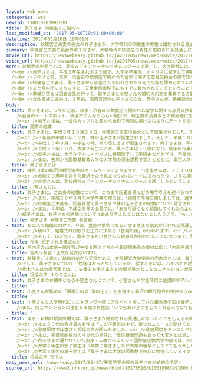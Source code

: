 ```yaml
---
layout: web_news
categories: web
newsid: k10010983991000
title: 眞子さま 同級生とご婚約へ
last_modified_at: '2017-05-16T19:01:00+09:00'
datetime: 2017年05月16日 19時01分
description: 秋篠宮ご夫妻の長女の眞子さまが、大学時代の同級生の男性と婚約される見通しになりました。関係者によりますと眞子さまは、ＩＣＵ＝国際基督教大学に通っていたときの同級生で、横浜市に住む法律事務所勤務の小室圭さん（２５）と婚約される見通しになりました。結婚の時期は、来年が想定されているということです。
summary: 秋篠宮ご夫妻の長女の眞子さまが、大学時代の同級生の男性と婚約される見通しになりました。関係者によりますと眞子さまは、ＩＣＵ＝国際基督教大学に通っていたときの同級生で、横浜市に住む法律事務所勤務の小室圭さん（２５）と婚約される見通しになりました。結婚の時期は、来年が想定されているということです。
movie_url: https://newswebeasy.github.io/ja201705/news/web/movie/2017/05/17/k10010983991000.mp4
voice_url: https://newswebeasy.github.io/ja201705/news/web/voice/2017/05/17/k10010983991000.mp3
more: お相手の小室さんは、高校までインターナショナルスクールで過ごし、大学時代には、神奈川県の藤沢市観光協会が主催する２０１０年度の「湘南江の島海の王子」として各地で行われる観光キャンペーンなどで活躍した経歴があります。<br
  /><br />眞子さまは、平成３年生まれの２５歳で、大学を卒業後、イギリスに留学して博物館学を学ばれました。帰国後は、日本テニス協会の名誉総裁などを務める一方、外国を親善訪問するなど皇族としての活動に取り組んでいて、去年からは、東京大学の博物館の研究員として、東京・丸の内の施設で週に３日程度勤務されています。<br
  /><br />５年ほど前、東京・渋谷区の飲食店で開かれた留学に関する意見交換会の席で知り合って以来、交際が続いてきたということです。<br /><br />眞子さまは、最近も月に数回、東京都内やその近郊で、小室さんとデートを重ねられていました。<br
  /><br />秋篠宮ご夫妻は、眞子さまから小室さんを紹介されたうえで交際を認められていたということで、かつて秋篠宮さまが仲をとりもった妹の黒田清子さんと黒田慶樹さん夫妻も、眞子さまの将来に向けた相談に乗ることがあったということです。<br
  /><br />また宮内庁によりますと、天皇皇后両陛下にもすでに報告されているということです。<br /><br />眞子さまは、天皇の子や孫にあたる女性皇族「内親王」で、宮内庁は、同じく「内親王」として結婚した黒田清子さんの例も参考に水面下で準備作業を進めています。<br
  /><br />準備が整えば記者会見を行って、眞子さまと小室さんの婚約の内定を発表する方針です。<br /><br />皇族の結婚は、男性の場合、皇室典範の規定で皇室会議の議決が必要ですが、皇室を離れる女性の場合、こうした手続きは必要なく、一般の結納にあたる「納采の儀」と呼ばれる儀式が行われて婚約が正式に決まります。<br
  /><br />女性皇族の婚約は、３年前、高円宮妃の久子さまの次女、典子さんが、島根県の出雲大社の神職、千家国麿さんと婚約した時以来で、「内親王」では、黒田清子さん以来１２年ぶりになります。
body:
- text: 眞子さまは、５年ほど前、東京・渋谷区の飲食店で開かれた留学に関する意見交換会の席で小室さんと知り合い、交際を続けられてきました。<br /><br
    />若者のデートスポット、横浜市のみなとみらい地区や、埼玉県の長瀞などの観光地に加え、天皇ご一家の静養先、神奈川県の葉山などにも出かけられました。最近も月に数回、東京都内やその近郊で会われていたということです。<br
    /><br />眞子さまは、一般のカップルと変わらぬ形で周囲に溶け込むようにデートを重ね、小室さんとの愛情を育まれてきました。
  title: 交際の経緯
- text: 眞子さまは、平成３年１０月２３日、秋篠宮ご夫妻の長女として誕生されました。天皇皇后両陛下にとって初めてのお孫さんでした。<br /><br />お名前の「眞」の字には「自然のまま、ありのまま」の意味があり、「天性のものを失わず、自然に、飾ることなく、ありのままに人生を歩んでほしい」という願いが込められています。<br
    /><br />３年後の平成６年１２月、妹の佳子さまが誕生されました。そして、平成１０年には学習院初等科に入学されます。卒業文集では、将来の夢について、「私は日本画の創作、保存や修復の仕事、そして広く美術の研究にも関心を持っています。そしていつか、今にも飛び立ちそうな鳥の絵を描きたいと思います」と記されました。<br
    /><br />平成１８年９月、中学生の時、弟の悠仁さまが誕生されます。眞子さまは、年の離れた姉として悠仁さまをかわいがり、きょうだい３人で仲よく過ごされました。中学、高校と学習院で学ばれましたが、大学は、教養学部で一般教養などを広く学んだあと、研究分野を決めることができる国際基督教大学に進学されました。<br
    /><br />平成２３年１０月、大学２年生のとき、眞子さまは２０歳になり、成年の行事に臨まれました。「内親王」と呼ばれる天皇の子や孫にあたる女性皇族が成年を迎えたのは、天皇陛下の長女の黒田清子さん以来、２２年ぶりでした。<br
    /><br />眞子さまは、大学在学中にイギリスに短期留学して美術史などを学び、卒業後は、関心を持つ博物館学の分野で実績のあるイギリスのレスター大学の大学院に留学されました。その後、日本テニス協会の名誉総裁や日本工芸会の総裁に就任し、外国を親善訪問するなど皇族としての活動に取り組まれています。<br
    /><br />また、去年から国際基督教大学の大学院の博士課程で学ぶとともに、東京大学の博物館の客員研究員として、東京・丸の内にある施設で週に３回程度勤務されています。
  title: 眞子さまとは
- text: 神奈川県の藤沢市観光協会のホームページによりますと、小室圭さんは、２０１０年度の「湘南江の島 海の王子」として、各地で行われるさまざまなイベントや観光キャンペーンで活躍しました。<br
    /><br />市制７０周年を迎えた藤沢市の市民まつりのパレードに加わったり、ＪＲの湘南新宿ラインで結ばれる群馬県高崎市を訪れて藤沢市の魅力をＰＲしたりしたほか、テレビのチャリティー番組による募金活動にも参加しました。<br
    /><br />小室さんは、高校時代までインターナショナルスクールで過ごしたということで、当時の紹介文では、「海の王子」としての抱負について、「湘南藤沢の魅力をグローバルな視点から皆さまにお届けできたらうれしいです」などと語っていました。また、趣味は、眞子さまも得意なスキーのほか、バイオリンと料理を挙げ、将来の夢は、「外交に携わる」としていました。
  title: 小室さんとは
- text: 眞子さまは、ご自身の結婚について、これまで記者会見などの場で考えを述べられていました。<br />平成２３年１０月、２０歳の誕生日を迎えるにあたっての記者会見では、「両親、特に父は私の年の頃には結婚を考えていたようですけれども、私はまだあまり結婚については考えたことはありません。理想の男性像に関しましては確たるものはございません」と述べられていました。<br
    /><br />また、平成２６年３月の大学卒業の際には、「結婚の時期に関しましては、遅すぎず早すぎずできればよいと思っておりますが、理想の男性像というものは以前も申し上げましたように、特にございません」などと文書で回答されていました。<br
    /><br />秋篠宮ご夫妻も、記者会見で眞子さまや妹の佳子さまの結婚について発言されていました。<br />秋篠宮さまは、去年１１月の誕生日にあたり、ご自身が比較的若いときに結婚したことに触れたうえで、「ただこれは人それぞれ考えも違いますので、私は結婚については娘たちの意思をできるかぎり尊重したいなと思っています」と述べられていました。<br
    /><br />また、４年前、平成２５年の会見では、「あまり遅くなく結婚してくれたらよいなと思いますが、こればかりは一人でなくて相手もあることですし、またそのことを強要することはありません。ただ、あまり遅くなかったらよいなと」と話されていました。<br
    />紀子さまは、お子さまの結婚についてはあまり考えたことはないとしたうえで、「もしそのような出会いがありますならば、娘の気持ちや考えを聞いて、また、こちらの思いとか考えを伝えていきたいと思っています」と述べられていました。
  title: 眞子さま 秋篠宮ご夫妻 発言録
- text: お二人の結婚に向けて、今後、皇室の慣例にならいさまざまな儀式が行われる見通しです。<br />まず、一般の結納にあたる「納采の儀」が行われ、お二人の婚約が正式に決まります。天皇皇后両陛下の長女の紀宮さま、黒田清子さんの場合、お相手の家の使いが皇居を訪れて絹や鯛など結納の品を納めました。<br
    /><br />続いて、結婚式の日取りを正式に決める「告期の儀」が行われます。<br /><br />結婚式が近づくと、眞子さまは、平安時代の装束で皇室の祖先などをまつる皇居の宮中三殿に参拝し、両陛下にお別れのあいさつをする「朝見の儀」に臨まれます。<br
    /><br />そして、ほどなく、眞子さまと小室さんの結婚式が行われることになります。黒田清子さんの場合、結婚式は東京都内のホテルで天皇ご一家も出席されて神前式で行われました。
  title: 今後 想定される儀式など
- text: 宮内庁の山本信一郎長官が午後８時半ごろから報道関係者の取材に応じ「内親王殿下のご婚約については、しかるべき時期に宮内庁から発表するべく計画していたところで、お二方がこれからさまざまな準備を整えられ、お２人のお気持ちを尊重して発表することになっていました。正式な発表はいずれあるということですが、この件に関して、今後の予定などについて、現時点で申し上げることは差し控えたい」などとコメントしました。
  title: 宮内庁長官「正式な発表はいずれ」
- text: 秋篠宮ご夫妻とご結婚の前から交流がある、大阪観光大学学長の赤木攻さんは、眞子さまが婚約されることになったことについて、「眞子さまを小さいころからそばで見てきたので、大変うれしいのひと言です」と祝福しました。<br
    />そして、眞子さまについて「性格はおっとりしているが、話すときには、ハキハキと話される。秋篠宮殿下にも意見を言われているようで、『娘にはかなわない』と話されていた」と話しました。<br
    />赤木さんは秋篠宮家では、ご夫妻とお子さま方との間で豊かなコミュニケーションが取れているとして、「身近によいお手本があるので、いい家庭を築かれると思います。同じ世代にうらやましがられるような幸せな家庭を作ってほしい」と話していました。
  title: 祝福の声 ゆかりの人は
- text: 眞子さまのお相手となる小室圭さんについて、小室さんが学生時代に塾講師のアルバイトをしていた時の上司だった阿部泰志さんは「物腰が柔らかく語学も堪能で、相手のことを思いやれる好青年でした。とても親しみやすく、人の話をしっかり聞けるので、生徒からも人気があった」と話していました。また、眞子さまと婚約する見通しになったことについては、「非常に驚きましたが、彼の人間性がすばらしいからいい出会いがあったのだと思います。ぜひとも幸せになってもらいたい」と話していました。
  title: ''
- text: 小室さんが務めた「湘南江の島 海の王子」を主催する藤沢市観光協会の荒井ひろみさんは「ニュースを見て、とてもびっくりしています。おめでとうございます。小室さんは１８歳で『海の王子』になった記憶がありますが、笑顔がさわやかで、優しく人あたりがよい印象があります。小室さんとは群馬県高崎市などで藤沢市をアピールするキャンペーンに一緒に取り組みました。小室さん、眞子さま本当におめでとうございますと言いたいです」と話しています。
  title: ''
- text: 小室さんと大学時代にレストランで一緒にアルバイトをしていた横浜市の荒川優子さん（２４）は「当時から『眞子さまと大学が一緒で友達と何人かで遊びに行ったりしている』と聞いていましたが、婚約する見通しになったというのは本当に驚きました。とても母親思いで優しく、賢い人なのでお似合いだと思います」と話していました。<br
    />また、同じマンションに住む５８歳の男性は「いつもあいさつをしてくれる人でとても驚きました。おめでとうございます」と話していました。
  title: ''
- text: 東京・新橋の駅前広場では、眞子さまが婚約される見通しになったことを伝える新聞の号外が配られました。<br />号外を受け取った２０代の男子大学生は「自分たちと同じくらいの眞子さまが結婚されるのは、とてもすてきなことだと思います。笑顔であふれる家庭を築いてほしいです」と話していました。<br
    /><br />また５０代の会社員の男性は「この不景気の中で、幸せなニュースを聞けてとても嬉しくなりました。眞子さまのご結婚がみんなを元気にしてくれたと思います」と話していました。<br
    /><br />皇居周辺では喜びと祝福の声が聞かれました。<br />皇居周辺をランニングしていた東京・中央区の４０代の女性は「結婚について聞いて、とても驚きました。同級生のかたといい恋愛をしていたそうでとてもよかったと思います。どうか幸せになってほしいと思います」と話していました。<br
    /><br />また、千葉県船橋市の４０代の男性は「皇位継承問題もあって大変かとは思いましたが、いいニュースを聞けて、とてもうれしく思います。皇室を抜けられても、幸せに過ごしてほしいです」と話していました。<br
    /><br />眞子さまが通われていた東京・三鷹市のＩＣＵ＝国際基督教大学の前では、同級生だったお二人が婚約する見通しになったことを祝福する声が聞かれました。<br
    /><br />大学２年生の女子学生は「非常に驚きましたが大学の後輩としてとてもうれしいです。幸せになってほしいです。ぜひ、大学に２人で訪れて幸せな姿を学生たちに見せてほしいです」と話していました。<br
    /><br />大学４年生の男子学生は「眞子さまは大学の図書館で熱心に勉強しているイメージがあり、尊敬していました。幸せになってほしいです」と話していました。
  title: 祝福の声 街では
easy_news_url: /news/easy/2017/05/17/天皇陛下の孫の眞子さまが結婚の予定/
source_url: https://www3.nhk.or.jp/news/html/20170516/k10010983991000.html
...
```

